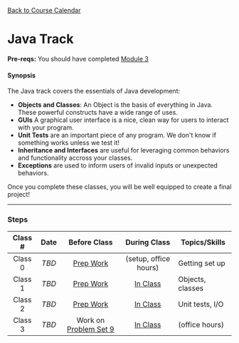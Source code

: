 [Back to Course Calendar](../../)

# Java Track

**Pre-reqs:** You should have completed [Module 3](../../unit1-fundamentals/module3)

#### Synopsis 

The Java track covers the essentials of Java development:

* **Objects and Classes**: An Object is the basis of everything in Java. These powerful constructs have a wide range of uses.
* **GUIs** A graphical user interface is a nice, clean way for users to interact with your program.
* **Unit Tests** are an important piece of any program. We don't know if something works unless we test it!
* **Inheritance and Interfaces** are useful for leveraging common behaviors and functionality accross your classes.
* **Exceptions** are used to inform users of invalid inputs or unexpected behaviors.

Once you complete these classes, you will be well equipped to create a final project!

***

### Steps

Class # | Date | Before Class | During Class | Topics/Skills
:------:|:----:|:------------:|:------------:|-----------------------|
Class 0 | *TBD* | [Prep Work](./materials/class0-prep) | (setup, office hours) | Getting set up
Class 1 | *TBD* | [Prep Work](./materials/class1-prep) | [In Class](./materials/class1) | Objects, classes
Class 2 | *TBD* | [Prep Work](./materials/class2-prep) | [In Class](./materials/class2) | Unit tests, I/O
Class 3 | *TBD* | Work on [Problem Set 9](./materials/problem-set-9) | [In Class](./materials/class3) | (office hours)

